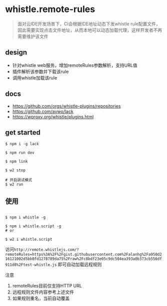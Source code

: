 # whistle.remote-rules

> 面对云IDE开发场景下，CI会根据IDE地址动态下发whistle rule配置文件，因此需要实现点击文件地址，从而本地可以动态加载代理，这样开发者不再需要维护该文件

## design

- 针对whistle web服务，增加remoteRules参数解析，支持URL值
- 插件解析该参数并下载该rule
- 调用whistle加载该rule

## docs

- https://github.com/orgs/whistle-plugins/repositories
- https://github.com/avwo/lack
- https://wproxy.org/whistle/plugins.html

## get started

```
$ npm i -g lack

$ npm run dev

$ npm link

$ w2 stop

# 开启调试模式
$ w2 run

```

## 使用

```shell

$ npm i whistle -g

$ npm i whistle.script -g 
# or

$ w2 i whistle.script

```

访问`http://remote.whistlejs.com/?remoteRules=https%3A%2F%2Fgist.githubusercontent.com%2Falanhg%2Fa950d216121002d5bb0fd1278789da75%2Fraw%2Fc8bdf23e05c9dc504ea393a0b373cb556df911d8%2Ftest-whistle.js`
即可自动加载远程规则

注意
1. remoteRules目前仅支持HTTP URL
2. 远程规则文件内容参考上述文件
3. 如果规则重名，当前自动覆盖
